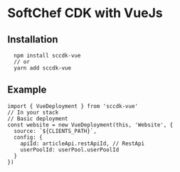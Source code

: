 # SoftChef CDK with VueJs

## Installation

```
  npm install sccdk-vue
  // or
  yarn add sccdk-vue
```

## Example
```
import { VueDeployment } from 'sccdk-vue'
// In your stack
// Basic deployment
const website = new VueDeployment(this, 'Website', {
  source: `${CLIENTS_PATH}`,
  config: {
    apiId: articleApi.restApiId, // RestApi
    userPoolId: userPool.userPoolId
  }
})
```